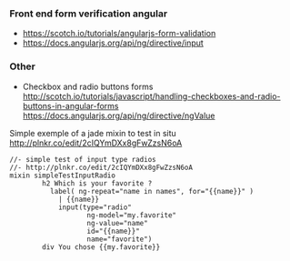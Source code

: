### Front end form verification angular
* https://scotch.io/tutorials/angularjs-form-validation
* https://docs.angularjs.org/api/ng/directive/input


### Other

* Checkbox and radio buttons forms     
http://scotch.io/tutorials/javascript/handling-checkboxes-and-radio-buttons-in-angular-forms    
https://docs.angularjs.org/api/ng/directive/ngValue

Simple exemple of a jade mixin to test in situ
http://plnkr.co/edit/2cIQYmDXx8gFwZzsN6oA
````jade
//- simple test of input type radios
//- http://plnkr.co/edit/2cIQYmDXx8gFwZzsN6oA
mixin simpleTestInputRadio 
        h2 Which is your favorite ?
          label( ng-repeat="name in names", for="{{name}}" )
            | {{name}}
            input(type="radio"
                   ng-model="my.favorite"
                   ng-value="name"
                   id="{{name}}"
                   name="favorite")
        div You chose {{my.favorite}}
````